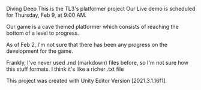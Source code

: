 Diving Deep
This is the TL3's platformer project
Our Live demo is scheduled for Thursday, Feb 9, at 9:00 AM.

Our game is a cave themed platformer which consists of reaching the bottom of a level to progress.

As of Feb 2, I'm not sure that there has been any progress on the development for the game.

Frankly, I've never used .md (markdown) files before, so I'm not sure how this stuff formats. I think it's like a richer .txt file

This project was created with Unity Editor Version [2021.3.1.16f1]. 
